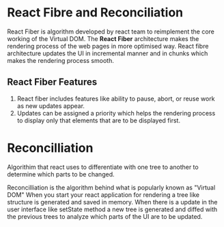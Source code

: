 # React Fibre and Reconciliation

React Fiber is algorithm developed by react team to reimplement the core working of the Virtual DOM. The **React Fiber** architecture makes the rendering process  of the web pages in more optimised way. React fibre architecture updates the UI in incremental manner and in chunks which makes the rendering process smooth.

## React Fiber Features
1. React fiber includes features like ability to pause, abort, or reuse work as new updates appear.
2. Updates can be assigned a priority which helps the rendering process to display only that elements that are to be displayed first.


# Reconcilliation
Algorithim that react uses to differentiate with one tree to another to determine which parts to be changed. 

Reconcilliation is the algorithm behind what is popularly known as "Virtual DOM"
When you start your react application for rendering a tree like structure is generated and saved in memory. When there is a update in the user interface like setState method a new tree is generated and diffed with the previous trees to analyze which parts of the UI are to be updated.